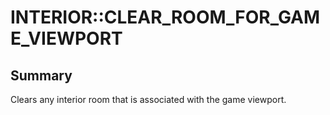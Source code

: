 # INTERIOR::CLEAR_ROOM_FOR_GAME_VIEWPORT

## Summary
Clears any interior room that is associated with the game viewport.